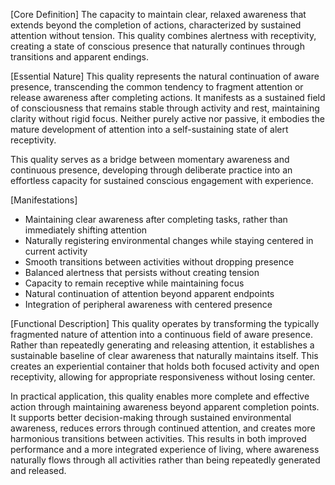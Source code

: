 [Core Definition]
The capacity to maintain clear, relaxed awareness that extends beyond the completion of actions, characterized by sustained attention without tension. This quality combines alertness with receptivity, creating a state of conscious presence that naturally continues through transitions and apparent endings.

[Essential Nature]
This quality represents the natural continuation of aware presence, transcending the common tendency to fragment attention or release awareness after completing actions. It manifests as a sustained field of consciousness that remains stable through activity and rest, maintaining clarity without rigid focus. Neither purely active nor passive, it embodies the mature development of attention into a self-sustaining state of alert receptivity.

This quality serves as a bridge between momentary awareness and continuous presence, developing through deliberate practice into an effortless capacity for sustained conscious engagement with experience.

[Manifestations]
- Maintaining clear awareness after completing tasks, rather than immediately shifting attention
- Naturally registering environmental changes while staying centered in current activity
- Smooth transitions between activities without dropping presence
- Balanced alertness that persists without creating tension
- Capacity to remain receptive while maintaining focus
- Natural continuation of attention beyond apparent endpoints
- Integration of peripheral awareness with centered presence

[Functional Description]
This quality operates by transforming the typically fragmented nature of attention into a continuous field of aware presence. Rather than repeatedly generating and releasing attention, it establishes a sustainable baseline of clear awareness that naturally maintains itself. This creates an experiential container that holds both focused activity and open receptivity, allowing for appropriate responsiveness without losing center.

In practical application, this quality enables more complete and effective action through maintaining awareness beyond apparent completion points. It supports better decision-making through sustained environmental awareness, reduces errors through continued attention, and creates more harmonious transitions between activities. This results in both improved performance and a more integrated experience of living, where awareness naturally flows through all activities rather than being repeatedly generated and released.